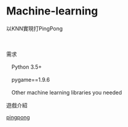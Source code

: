 # Machine-learning
以KNN實現打PingPong </p>
　</p>
需求</p>
　Python 3.5+</p>
　pygame==1.9.6</p>
　Other machine learning libraries you needed</p>
    
遊戲介紹 </p>
[pingpong](https://hackmd.io/@y0iWq14CTXGE7CknbBhG3Q/SJnGAPdjN?type=view) </p>
　</p>
 

